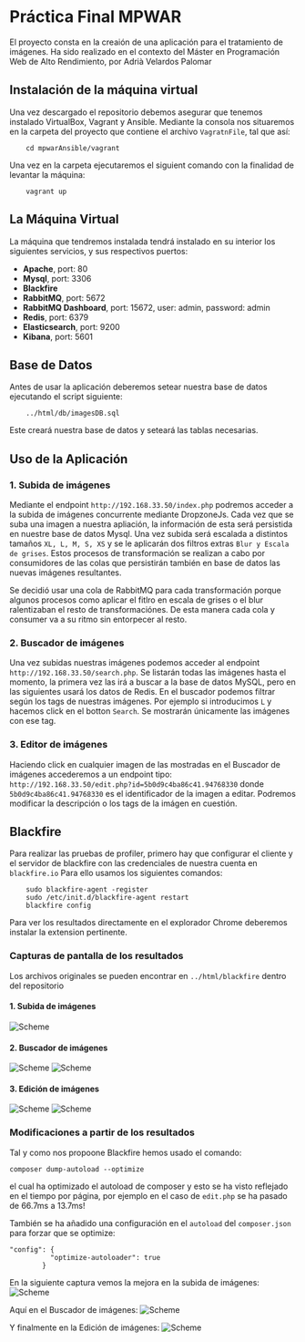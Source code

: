 
# Práctica Final MPWAR

El proyecto consta en la creaión de una aplicación para el tratamiento de imágenes.
Ha sido realizado en el contexto del Máster en Programación Web de Alto Rendimiento, por Adrià Velardos Palomar
 

## Instalación de la máquina virtual
Una vez descargado el repositorio debemos asegurar que tenemos instalado VirtualBox, Vagrant y Ansible.
Mediante la consola nos situaremos en la carpeta del proyecto que contiene el archivo `VagratnFile`, tal que así:
        
        cd mpwarAnsible/vagrant
        
Una vez en la carpeta ejecutaremos el siguient comando con la finalidad de levantar la máquina:
 
        vagrant up 

## La Máquina Virtual

La máquina que tendremos instalada tendrá instalado en su interior los siguientes servicios, y sus respectivos puertos:

- **Apache**, port: 80
- **Mysql**, port: 3306
- **Blackfire**
- **RabbitMQ**, port: 5672
- **RabbitMQ Dashboard**, port: 15672, user: admin, password: admin
- **Redis**, port: 6379
- **Elasticsearch**, port: 9200
- **Kibana**, port: 5601

## Base de Datos

Antes de usar la aplicación deberemos setear nuestra base de datos ejecutando el script siguiente:

        ../html/db/imagesDB.sql
        
Este creará nuestra base de datos y seteará las tablas necesarias.

## Uso de la Aplicación

### 1. Subida de imágenes

Mediante el endpoint `http://192.168.33.50/index.php` podremos acceder a la subida de imágenes concurrente mediante DropzoneJs.
Cada vez que se suba una imagen a nuestra apliación, la información de esta será persistida en nuestre base de datos Mysql. 
Una vez subida será escalada a distintos tamaños `XL, L, M, S, XS` y se le aplicarán dos filtros extras `Blur y Escala de grises`.
Estos procesos de transformación se realizan a cabo por consumidores de las colas que persistirán también en base de datos las nuevas imágenes resultantes.

Se decidió usar una cola de RabbitMQ para cada transformación porque algunos procesos como aplicar el fitlro en escala de grises o el blur ralentizaban el resto de transformaciónes.
De esta manera cada cola y consumer va a su ritmo sin entorpecer al resto.

### 2. Buscador de imágenes

Una vez subidas nuestras imágenes podemos acceder al endpoint `http://192.168.33.50/search.php`. Se listarán todas las imágenes hasta el momento,
la primera vez las irá a buscar a la base de datos MySQL, pero en las siguientes usará los datos de Redis.
En el buscador podemos filtrar según los tags de nuestras imágenes. Por ejemplo si introducimos `L` y hacemos click en el botton `Search`.
Se mostrarán únicamente las imágenes con ese tag.

### 3. Editor de imágenes

Haciendo click en cualquier imagen de las mostradas en el Buscador de imágenes accederemos a un endpoint tipo:
`http://192.168.33.50/edit.php?id=5b0d9c4ba86c41.94768330` donde `5b0d9c4ba86c41.94768330` es el identificador de la imagen a editar.
Podremos modificar la descripción o los tags de la imágen en cuestión.


## Blackfire
Para realizar las pruebas de profiler, primero hay que configurar el cliente y el servidor de blackfire con las credenciales de nuestra cuenta en `blackfire.io`
Para ello usamos los siguientes comandos:

        sudo blackfire-agent -register
        sudo /etc/init.d/blackfire-agent restart
        blackfire config
        
Para ver los resultados directamente en el explorador Chrome deberemos instalar la extension pertinente.

### Capturas de pantalla de los resultados
Los archivos originales se pueden encontrar en `../html/blackfire` dentro del repositorio 

#### 1. Subida de imágenes
![Scheme](share/www/html/blackfire/search_graph.png)

#### 2. Buscador de imágenes
![Scheme](share/www/html/blackfire/search_timeline.png)
![Scheme](share/www/html/blackfire/index_graph.png)

#### 3. Edición de imágenes
![Scheme](share/www/html/blackfire/edit_graph.png)
![Scheme](share/www/html/blackfire/edit_timeline.png)

### Modificaciones a partir de los resultados

Tal y como nos propoone Blackfire hemos usado el comando:

    composer dump-autoload --optimize
    
el cual ha optimizado el autoload de composer y esto se ha visto reflejado en el tiempo por página, 
por ejemplo en el caso de `edit.php` se ha pasado de 66.7ms a 13.7ms!

También se ha añadido una configuración en el `autoload` del `composer.json` para forzar que se optimize:

    "config": {
              "optimize-autoloader": true
            }
            
En la siguiente captura vemos la mejora en la subida de imágenes:
![Scheme](share/www/html/blackfire/search_graph_2.png)

Aquí en el Buscador de imágenes:
![Scheme](share/www/html/blackfire/index_graph_2.png)

Y finalmente en la Edición de imágenes:
![Scheme](share/www/html/blackfire/edit_graph_2.png)